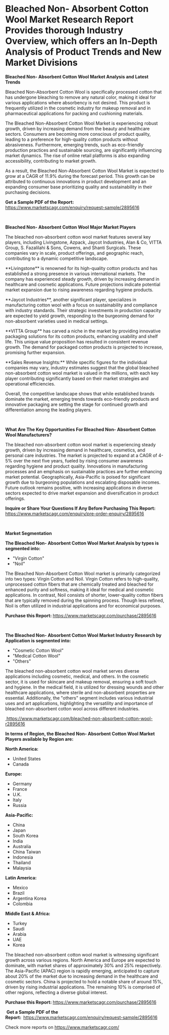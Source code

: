 <p><h1>Bleached Non- Absorbent Cotton Wool Market Research Report Provides thorough Industry Overview, which offers an In-Depth Analysis of Product Trends and New Market Divisions</h1></p><p><strong>Bleached Non- Absorbent Cotton Wool Market Analysis and Latest Trends</strong></p>
<p><p>Bleached Non-Absorbent Cotton Wool is specifically processed cotton that has undergone bleaching to remove any natural color, making it ideal for various applications where absorbency is not desired. This product is frequently utilized in the cosmetic industry for makeup removal and in pharmaceutical applications for packing and cushioning materials. </p><p>The Bleached Non-Absorbent Cotton Wool Market is experiencing robust growth, driven by increasing demand from the beauty and healthcare sectors. Consumers are becoming more conscious of product quality, leading to a preference for high-quality cotton products without abrasiveness. Furthermore, emerging trends, such as eco-friendly production practices and sustainable sourcing, are significantly influencing market dynamics. The rise of online retail platforms is also expanding accessibility, contributing to market growth. </p><p>As a result, the Bleached Non-Absorbent Cotton Wool Market is expected to grow at a CAGR of 11.9% during the forecast period. This growth can be attributed to continuous innovations in product development and an expanding consumer base prioritizing quality and sustainability in their purchasing decisions.</p></p>
<p><strong>Get a Sample PDF of the Report:&nbsp;</strong> <a href="https://www.marketscagr.com/enquiry/request-sample/2895616?utm_campaign=3096&utm_medium=2&utm_source=Github&utm_content=ia&utm_term=15032025&utm_id=bleached-non-absorbent-cotton-wool">https://www.marketscagr.com/enquiry/request-sample/2895616</a></p>
<p>&nbsp;</p>
<p><strong>Bleached Non- Absorbent Cotton Wool Major Market Players</strong></p>
<p><p>The bleached non-absorbent cotton wool market features several key players, including Livingstone, Azpack, Jaycot Industries, Alan & Co, VITTA Group, S. Fazalilahi & Sons, Cowens, and Shanti Surgicals. These companies vary in scale, product offerings, and geographic reach, contributing to a dynamic competitive landscape.</p><p>**Livingstone** is renowned for its high-quality cotton products and has established a strong presence in various international markets. The company has experienced steady growth, driven by increasing demand in healthcare and cosmetic applications. Future projections indicate potential market expansion due to rising awareness regarding hygiene products.</p><p>**Jaycot Industries**, another significant player, specializes in manufacturing cotton wool with a focus on sustainability and compliance with industry standards. Their strategic investments in production capacity are expected to yield growth, responding to the burgeoning demand for non-absorbent varieties used in medical settings.</p><p>**VITTA Group** has carved a niche in the market by providing innovative packaging solutions for its cotton products, enhancing usability and shelf life. This unique value proposition has resulted in consistent revenue growth. The demand for packaged cotton products is projected to increase, promising further expansion.</p><p>**Sales Revenue Insights:** While specific figures for the individual companies may vary, industry estimates suggest that the global bleached non-absorbent cotton wool market is valued in the millions, with each key player contributing significantly based on their market strategies and operational efficiencies.</p><p>Overall, the competitive landscape shows that while established brands dominate the market, emerging trends towards eco-friendly products and innovative packaging are setting the stage for continued growth and differentiation among the leading players.</p></p>
<p>&nbsp;</p>
<p><strong>What Are The Key Opportunities For Bleached Non- Absorbent Cotton Wool Manufacturers?</strong></p>
<p><p>The bleached non-absorbent cotton wool market is experiencing steady growth, driven by increasing demand in healthcare, cosmetics, and personal care industries. The market is projected to expand at a CAGR of 4-5% over the next five years, fueled by rising consumer awareness regarding hygiene and product quality. Innovations in manufacturing processes and an emphasis on sustainable practices are further enhancing market potential. Geographically, Asia-Pacific is poised for significant growth due to burgeoning populations and escalating disposable incomes. Future outlook remains positive, with increasing applications in diverse sectors expected to drive market expansion and diversification in product offerings.</p></p>
<p><strong>Inquire or Share Your Questions If Any Before Purchasing This Report:</strong> <a href="https://www.marketscagr.com/enquiry/pre-order-enquiry/2895616?utm_campaign=3096&utm_medium=2&utm_source=Github&utm_content=ia&utm_term=15032025&utm_id=bleached-non-absorbent-cotton-wool">https://www.marketscagr.com/enquiry/pre-order-enquiry/2895616</a></p>
<p>&nbsp;</p>
<p><strong>Market Segmentation</strong></p>
<p><strong>The Bleached Non- Absorbent Cotton Wool Market Analysis by types is segmented into:</strong></p>
<p><ul><li>"Virgin Cotton"</li><li>"Noil"</li></ul></p>
<p><p>The Bleached Non-Absorbent Cotton Wool market is primarily categorized into two types: Virgin Cotton and Noil. Virgin Cotton refers to high-quality, unprocessed cotton fibers that are chemically treated and bleached for enhanced purity and softness, making it ideal for medical and cosmetic applications. In contrast, Noil consists of shorter, lower-quality cotton fibers that are typically removed during the spinning process. Though less refined, Noil is often utilized in industrial applications and for economical purposes.</p></p>
<p><strong>Purchase this Report:&nbsp;</strong><a href="https://www.marketscagr.com/purchase/2895616?utm_campaign=3096&utm_medium=2&utm_source=Github&utm_content=ia&utm_term=15032025&utm_id=bleached-non-absorbent-cotton-wool">https://www.marketscagr.com/purchase/2895616</a></p>
<p>&nbsp;</p>
<p><strong>The Bleached Non- Absorbent Cotton Wool Market Industry Research by Application is segmented into:</strong></p>
<p><ul><li>"Cosmetic Cotton Wool"</li><li>"Medical Cotton Wool"</li><li>"Others"</li></ul></p>
<p><p>The bleached non-absorbent cotton wool market serves diverse applications including cosmetic, medical, and others. In the cosmetic sector, it is used for skincare and makeup removal, ensuring a soft touch and hygiene. In the medical field, it is utilized for dressing wounds and other healthcare applications, where sterile and non-absorbent properties are essential. Additionally, the "others" segment includes various industrial uses and art applications, highlighting the versatility and importance of bleached non-absorbent cotton wool across different industries.</p></p>
<p><a href="https://www.marketscagr.com/bleached-non-absorbent-cotton-wool-r2895616?utm_campaign=3096&utm_medium=2&utm_source=Github&utm_content=ia&utm_term=15032025&utm_id=bleached-non-absorbent-cotton-wool">&nbsp;https://www.marketscagr.com/bleached-non-absorbent-cotton-wool-r2895616</a></p>
<p><strong>In terms of Region, the Bleached Non- Absorbent Cotton Wool Market Players available by Region are:</strong></p>
<p>
    <p> <strong> North America: </strong>
        <ul>
            <li>United States</li>
            <li>Canada</li>
        </ul>
        </p> 
    <p> <strong> Europe: </strong>
        <ul>
            <li>Germany</li>
            <li>France</li>
            <li>U.K.</li>
            <li>Italy</li>
            <li>Russia</li>
        </ul>
        </p> 
    <p> <strong> Asia-Pacific: </strong>
        <ul>
            <li>China</li>
            <li>Japan</li>
            <li>South Korea</li>
            <li>India</li>
            <li>Australia</li>
            <li>China Taiwan</li>
            <li>Indonesia</li>
            <li>Thailand</li>
            <li>Malaysia</li>
        </ul>
        </p> 
    <p> <strong> Latin America: </strong>
        <ul>
            <li>Mexico</li>
            <li>Brazil</li>
            <li>Argentina Korea</li>
            <li>Colombia</li>
        </ul>
        </p> 
    <p> <strong> Middle East & Africa: </strong>
        <ul>
            <li>Turkey</li>
            <li>Saudi</li>
            <li>Arabia</li>
            <li>UAE</li>
            <li>Korea</li>
        </ul>
    </p>
    </p>
<p><p>The bleached non-absorbent cotton wool market is witnessing significant growth across various regions. North America and Europe are expected to dominate, with market shares of approximately 30% and 25% respectively. The Asia-Pacific (APAC) region is rapidly emerging, anticipated to capture about 20% of the market due to increasing demand in the healthcare and cosmetic sectors. China is projected to hold a notable share of around 15%, driven by rising industrial applications. The remaining 10% is comprised of other regions, reflecting a diverse global interest.</p></p>
<p><strong>Purchase this Report: </strong><a href="https://www.marketscagr.com/purchase/2895616?utm_campaign=3096&utm_medium=2&utm_source=Github&utm_content=ia&utm_term=15032025&utm_id=bleached-non-absorbent-cotton-wool">https://www.marketscagr.com/purchase/2895616</a></p>
<p>&nbsp;<strong>Get a Sample PDF of the Report:&nbsp;&nbsp;</strong><a href="https://www.marketscagr.com/enquiry/request-sample/2895616?utm_campaign=3096&utm_medium=2&utm_source=Github&utm_content=ia&utm_term=15032025&utm_id=bleached-non-absorbent-cotton-wool">https://www.marketscagr.com/enquiry/request-sample/2895616</a></p>
<p><strong></strong></p>
<p>Check more reports on <a href="https://www.marketscagr.com/?utm_campaign=3096&utm_medium=2&utm_source=Github&utm_content=ia&utm_term=15032025&utm_id=bleached-non-absorbent-cotton-wool">https://www.marketscagr.com/</a></p>
